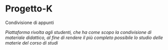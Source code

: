 # Progetto-K
Condivisione di appunti


_Piattaforma rivolta agli studenti, che ha come scopo la condivisione di materiale didattico, al fine di rendere il più completo possibile lo studio delle materie del corso di studi_
